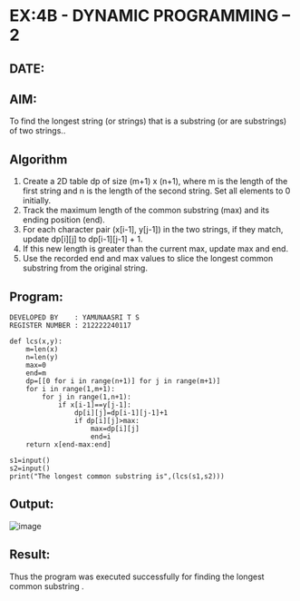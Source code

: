 # EX:4B - DYNAMIC PROGRAMMING – 2
## DATE:

## AIM:
To find the longest string (or strings) that is a substring (or are substrings) of two strings..

## Algorithm

1. Create a 2D table dp of size (m+1) x (n+1), where m is the length of the first string and n is the length of the second string. Set all elements to 0 initially.
2. Track the maximum length of the common substring (max) and its ending position (end).
3. For each character pair (x[i-1], y[j-1]) in the two strings, if they match, update dp[i][j] to dp[i-1][j-1] + 1.
4. If this new length is greater than the current max, update max and end.
5. Use the recorded end and max values to slice the longest common substring from the original string.

## Program:
```
DEVELOPED BY    : YAMUNAASRI T S
REGISTER NUMBER : 212222240117
```
```
def lcs(x,y):
    m=len(x)
    n=len(y)
    max=0
    end=m
    dp=[[0 for i in range(n+1)] for j in range(m+1)]
    for i in range(1,m+1):
        for j in range(1,n+1):
            if x[i-1]==y[j-1]:
                dp[i][j]=dp[i-1][j-1]+1
                if dp[i][j]>max:
                    max=dp[i][j]
                    end=i
    return x[end-max:end]

s1=input()
s2=input()
print("The longest common substring is",(lcs(s1,s2)))

```

## Output:

![image](https://github.com/user-attachments/assets/aada1624-d79b-498c-bac8-d6e1806ced26)

## Result:

Thus the program was executed successfully for finding the longest common substring .
